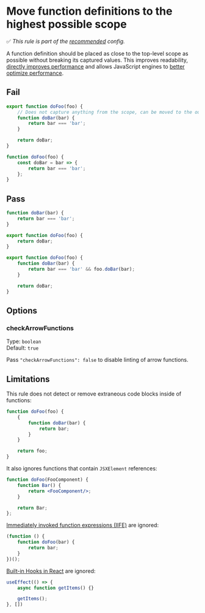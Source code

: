 # Move function definitions to the highest possible scope

✅ *This rule is part of the [recommended](https://github.com/sindresorhus/eslint-plugin-unicorn#recommended-config) config.*

A function definition should be placed as close to the top-level scope as possible without breaking its captured values. This improves readability, [directly improves performance](https://stackoverflow.com/a/81329/207247) and allows JavaScript engines to [better optimize performance](https://ponyfoo.com/articles/javascript-performance-pitfalls-v8#optimization-limit).

## Fail

```js
export function doFoo(foo) {
	// Does not capture anything from the scope, can be moved to the outer scope
	function doBar(bar) {
		return bar === 'bar';
	}

	return doBar;
}

function doFoo(foo) {
	const doBar = bar => {
		return bar === 'bar';
	};
}
```

## Pass

```js
function doBar(bar) {
	return bar === 'bar';
}

export function doFoo(foo) {
	return doBar;
}

export function doFoo(foo) {
	function doBar(bar) {
		return bar === 'bar' && foo.doBar(bar);
	}

	return doBar;
}
```

## Options

### checkArrowFunctions

Type: `boolean`\
Default: `true`

Pass `"checkArrowFunctions": false` to disable linting of arrow functions.

## Limitations

This rule does not detect or remove extraneous code blocks inside of functions:

```js
function doFoo(foo) {
	{
		function doBar(bar) {
			return bar;
		}
	}

	return foo;
}
```

It also ignores functions that contain `JSXElement` references:

```jsx
function doFoo(FooComponent) {
	function Bar() {
		return <FooComponent/>;
	}

	return Bar;
};
```

[Immediately invoked function expressions (IIFE)](https://en.wikipedia.org/wiki/Immediately_invoked_function_expression) are ignored:

```js
(function () {
	function doFoo(bar) {
		return bar;
	}
})();
```

[Built-in Hooks in React](https://reactjs.org/docs/hooks-reference.html) are ignored:

```js
useEffect(() => {
	async function getItems() {}

	getItems();
}, [])
```
